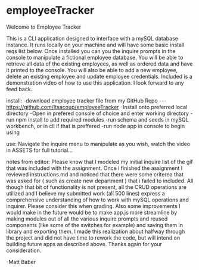 # employeeTracker

Welcome to Employee Tracker

This is a CLI application designed to interface with a mySQL database instance. It runs locally on your machine and will have some basic install reqs list below.
Once installed you can you the inquire prompts in the console to manipulate a fictional employee database. You will be able to retrieve all data of the existing employees, as well as ordered data and have it printed to the console. You will also be able to add a new employee, delete an existing employee and update employee credentials. Included is a demonstration video of how to use this application. I look forward to any feed back.

install:
-download employee tracker file from my GitHub Repo --- https://github.com/Itsacoup/employeeTracker
-Install onto preferred local directory
-Open in prefered console of choice and enter working directory
-run npm install to add required modules
-run schema and seeds in mySQL workbench, or in cli if that is preffered
-run node app in console to begin using


use:
Navigate the inquire menu to manipulate as you wish, watch the video in ASSETS for full tutorial...

notes from editor:
Please know that I modeled my initial inquire list of the gif that was included with the assignment. Once i finished the assignment I reviewed instructions.md and noticed that there were some criterea that was asked for ( such as create new department ) that i failed to included. All though that bit of functionality is not present, all the CRUD operations are utilized and I believe my submitted work (all 500 lines) express a comprehensive understanding of how to work with mySQL operations and inquirer. Please consider this when grading. Also some improvements I would make in the future would be to make app.js more streamline by making modules out of all the various inquire prompts and reused components (like some of the switches for example) and saving them in library and exporting them. I made this realization about halfway through the project and did not have time to rework the code, but will intend on building future apps as described above. Thanks again for your consideration.

-Matt Baber